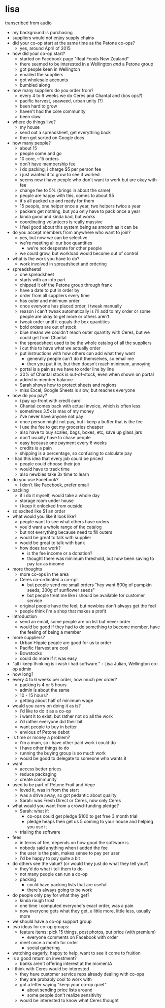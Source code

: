 # lisa

transcribed from audio

- my background is purchasing
- suppliers would not enjoy supply chains
- did your co-op start at the same time as the Petone co-ops?
  - yes, around April of 2015
- how did your co-op start?
  - started on Facebook page "Real Foods New Zealand"
  - there seemed to be interested in a Wellington _and_ a Petone group
  - got people keen in Wellington
  - emailed the suppliers
  - got wholesale accounts
  - bumbled along
- how many suppliers do you order from?
  - every 4 to 6 weeks we do Ceres and Chantal and (bos ops?)
  - pacific harvest, seaweed, urban unity (?)
  - been hard to grow
  - haven't had the core community
  - been slow
- where do things live?
  - my house
  - send out a spreadsheet, get everything back
  - then got sorted on Google docs
- how many people?
  - about 15
  - people come and go
  - 10 core, ~15 orders
  - don't have membership fee
  - i do packing, i charge $5 per person fee
  - i just wanted it to grow to see it worked
  - seems now i have people who don't want to work but are okay with fee
  - change fee to 5% (brings in about the same)
  - people are happy with this, comes to about $5
  - it's all packed up and ready for them
  - 15 people, one helper once a year, two helpers twice a year
  - packers get nothing, but you only have to pack once a year
  - kinda good and kinda bad, but works
  - coordinating volunteers is really massive
  - i feel good about this system being as smooth as it can be
- do you accept members from anywhere who want to join?
  - yes, but now we can be selective
  - we're meeting all our box quantities
    - we're not desperate for other people
  - we could grow, but workload would become out of control
- what is the work you have to do?
  - work involved in spreadsheet and ordering
- spreadsheets!
  - one spreadsheet
  - starts with an info part
  - chipped it off the Petone group through frank
  - have a date to put in order by
  - order from all suppliers every time
  - has outer and minimum order
  - once everyone has placed order, i tweak manually
  - reason i can't tweak automatically is i'll add to my order or some people are okay to get more or others aren't
  - tweak order until it equals the box quantities
  - bold orders are out of stock
  - blue means we couldn't reach outer quantity with Ceres, but we could get from Chantal
  - the spreadsheet used to be the whole catalog of all the suppliers
  - i cut this to have what we actually order
  - put instructions with how others can add what they want
    - generally people can't do it themselves, so email me
    - then you put it in, but then doesn't reach minimum, annoying
  - portal is a pain as we have to order line by line
  - 30% of Chantal stock is out-of-stock, even when shown on portal
  - added in member balance
  - Sarah shows how to protect sheets and regions
  - miss Excel, Google Sheets is slow, but reaches everyone
- how do you pay?
  - i pay up-front with credit card
  - Chantal comes back with actual invoice, which is often less
  - sometimes 3.5k is max of my money
  - i've never have anyone not pay
  - once person might not pay, but i keep a buffer that is the fee
  - i use the fee to get my groceries cheaper
  - also have to buy scales, bags, boxes, etc; save up glass jars
  - don't usually have to chase people
  - easy because one payment every 6 weeks
  - credits is a pain
  - shipping is a percentage, so confusing to calculate pay
- i had this idea that every job could be priced
  - people could choose their job
  - would have to track time
  - also newbies take 3x time to learn
- do you use Facebook?
  - i don't like Facebook, prefer email
- packing
  - if i do it myself, would take a whole day
  - storage room under house
  - i keep it onlocked from outside
- so excited like $1 an order
- what would you like it look like?
  - people want to see what others have orders
  - you'd want a whole range of the catalog
  - but not everything because need to fill outers
  - would be great to talk with supplier
  - would be great to talk with bank
  - how does tax work?
    - is the fee income or a donation?
    - thought there was minimum threshold, but now been saving to pay tax as income
- more thoughts
  - more co-ops in the area
  - Ceres co-ordinated a co-op!
    - but people send me small orders "hey want 600g of pumpkin seeds, 300g of sunflower seeds"
    - but people treat me like i should be available for customer service
  - original people have the feel, but newbies don't always get the feel
  - people think i'm a shop that makes a profit
- introduction
  - send an email, some people are on list but never order
  - would be good if they had to do something to become member, have the feeling of being a member
- more suppliers?
  - Urban Hippie people are good for us to order
  - Pacific Harvest are cool
  - Bowstocks
  - could do more if it was easy
- "all i keep thinking is i wish i had software." - Lisa Julian, Wellington co-op admin
- how long?
- every 4 to 6 weeks per order, how much per order?
  - packing is 4 or 5 hours
  - admin is about the same
  - 10 - 15 hours?
  - getting about half of minimum wage
- would you carry on doing it as is?
  - i'd like to do it as a co-op
  - i want it to exist, but rather not do all the work
  - i'd rather everyone did their bit
  - want people to buy in better
  - envious of Petone debot
- is time or money a problem?
  - i'm a mum, so i have other paid work i could do
  - i have other things to do
  - running the buying group is so much work
  - would be good to delegate to someone who wants it
- want
  - access better prices
  - reduce packaging
  - create community
- used to be part of Petone Fruit and Vege
  - loved it, was in from the start
  - was a drive away, so got pedantic about quality
  - Sarah: was Fresh Direct or Ceres, now only Ceres
- what would you want from a crowd-funding pledge?
  - Sarah: what if:
    - co-ops could get pledge $100 to get free 3 month trial
    - pledge heaps then get us 5 coming to your house and helping you use it
  - trialing the software
- fees
  - in terms of fee, depends on how good the software is
  - nobody said anything when i added the fee
  - the user is the pain, makes sense to pay per user
  - i'd be happy to pay quite a bit
- do others see the value? (or would they just do what they tell you?)
  - they'd do what i tell them to do
  - not many people can run a co-op
  - packing
    - could have packing lists that are useful
    - there's always going to be work
- do people only pay for what they get?
  - kinda rough trust
  - one time i computed everyone's exact order, was a pain
  - now everyone gets what they get, a little more, little less, usually more
- we should have a co-op support group
- two ideas for co-op groups:
  - feature items: pick 15 things, post photos, put price (with premium)
    - everyone comments on Facebook with order
  - meet once a month for order
    - social gathering
- watching eagerly, happy to help, want to see it come to fruition
- is a good return on investment?
  - banks aren't offering interest at the momentA
- i think with Ceres would be interested
  - they have customer service reps already dealing with co-ops
  - they are probably cool to work with
  - got a letter saying "keep your co-op quiet"
    - about sending price lists around
    - some people don't realize sensitivity
  - would be interested to know what Ceres thought
